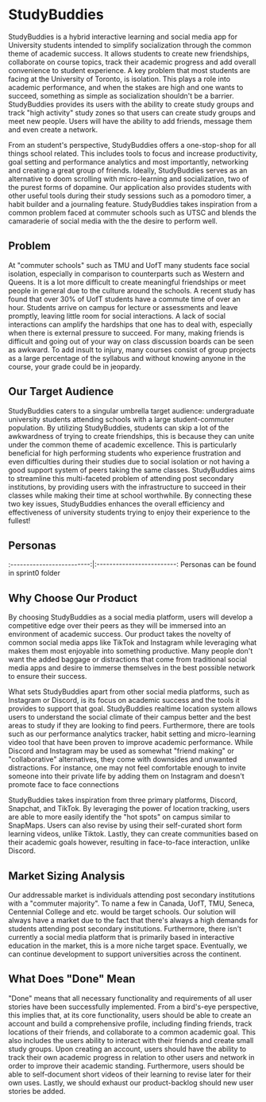 # StudyBuddies

StudyBuddies is a hybrid interactive learning and social media app for University students intended to simplify socialization through the common theme of academic success. It allows students to create new friendships, collaborate on course topics, track their academic progress and add overall convenience to student experience. A key problem that most students are facing at the University of Toronto, is isolation. This plays a role into academic performance, and when the stakes are high and one wants to succeed, something as simple as socialization shouldn't be a barrier. StudyBuddies provides its users with the ability to create study groups and track "high activity" study zones so that users can create study groups and meet new people. Users will have the ability to add friends, message them and even create a network.

From an student's perspective, StudyBuddies offers a one-stop-shop for all things school related. This includes tools to focus and increase productivity, goal setting and performance analytics and most importantly, networking and creating a great group of friends. Ideally, StudyBuddies serves as an alternative to doom scrolling with micro-learning and socialization, two of the purest forms of dopamine. Our application also provides students with other useful tools during their study sessions such as a pomodoro timer, a habit builder and a journaling feature. StudyBuddies takes inspiration from a common problem faced at commuter schools such as UTSC and blends the camaraderie of social media with the the desire to perform well.



## Problem
At "commuter schools" such as TMU and UofT many students face social isolation, especially in comparison to counterparts such as Western and Queens. It is a lot more difficult to create meaningful friendships or meet people in general due to the culture around the schools. A recent study has found that over 30% of UofT students have a commute time of over an hour. Students arrive on campus for lecture or assessments and leave promptly, leaving little room for social interactions. A lack of social interactions can amplify the hardships that one has to deal with, especially when there is external pressure to succeed. For many, making friends is difficult and going out of your way on class discussion boards can be seen as awkward. To add insult to injury, many courses consist of group projects as a large percentage of the syllabus and without knowing anyone in the course, your grade could be in jeopardy.

## Our Target Audience
StudyBuddies caters to a singular umbrella target audience: undergraduate university students attending schools with a large student-commuter population. By utilizing StudyBuddies, students can skip a lot of the awkwardness of trying to create friendships, this is because they can unite under the common theme of academic excellence. This is particularly beneficial for high performing students who experience frustration and even difficulties during their studies due to social isolation or not having a good support system of peers taking the same classes. StudyBuddies aims to streamline this multi-faceted problem of attending post secondary institutions, by providing users with the infrastructure to succeed in their classes while making their time at school worthwhile. By connecting these two key issues, StudyBuddies enhances the overall efficiency and effectiveness of university students trying to enjoy their experience to the fullest!


## Personas
:-------------------------:|:-------------------------:
Personas can be found in sprint0 folder

## Why Choose Our Product

By choosing StudyBuddies as a social media platform, users will develop a competitive edge over their peers as they will be immersed into an environment of academic success. Our product takes the novelty of common social media apps like TikTok and Instagram while leveraging what makes them most enjoyable into something productive. Many people don't want the added baggage or distractions that come from traditional social media apps and desire to immerse themselves in the best possible network to ensure their success.

What sets StudyBuddies apart from other social media platforms, such as Instagram or Discord, is its focus on academic success and the tools it provides to support that goal. StudyBuddies realtime location system allows users to understand the social climate of their campus better and the best areas to study if they are looking to find peers. Furthermore, there are tools such as our performance analytics tracker, habit setting and micro-learning video tool that have been proven to improve academic performance. While Discord and Instagram may be used as somewhat "friend making" or "collaborative" alternatives, they come with downsides and unwanted distractions. For instance, one may not feel comfortable enough to invite someone into their private life by adding them on Instagram and doesn't promote face to face connections


StudyBuddies takes inspiration from three primary platforms, Discord, Snapchat, and TikTok. By leveraging the power of location tracking, users are able to more easily identify the "hot spots" on campus similar to SnapMaps. Users can also revise by using their self-curated short form learning videos, unlike Tiktok. Lastly, they can create communities based on their academic goals however, resulting in face-to-face interaction, unlike Discord.


## Market Sizing Analysis

Our addressable market is individuals attending post secondary institutions with a "commuter majority". To name a few in Canada, UofT, TMU, Seneca, Centennial College and etc. would be target schools. Our solution will always have a market due to the fact that there's always a high demands for students attending post secondary institutions. Furthermore, there isn't currently a social media platform that is primarily based in interactive education in the market, this is a more niche target space. Eventually, we can continue development to support universities across the continent.



## What Does "Done" Mean
"Done" means that all necessary functionality and requirements of all user stories have been successfully implemented. From a bird's-eye perspective, this implies that, at its core functionality, users should be able to create an account and build a comprehensive profile, including finding friends, track locations of their friends, and collaborate to a common academic goal. This also includes the users ability to interact with their friends and create small study groups. Upon creating an account, users should have the ability to track their own academic progress in relation to other users and network in order to improve their academic standing. Furthermore, users should be able to self-document short videos of their learning to revise later for their own uses. Lastly, we should exhaust our product-backlog should new user stories be added.





